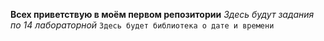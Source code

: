**Всех приветствую в моём первом репозитории**
*Здесь будут задания по 14 лабораторной*
`Здесь будет библиотека о дате и времени`